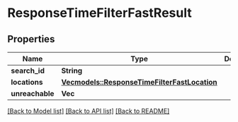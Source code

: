 # ResponseTimeFilterFastResult

## Properties
Name | Type | Description | Notes
------------ | ------------- | ------------- | -------------
**search_id** | **String** |  | 
**locations** | [**Vec<models::ResponseTimeFilterFastLocation>**](ResponseTimeFilterFastLocation.md) |  | 
**unreachable** | **Vec<String>** |  | 

[[Back to Model list]](../README.md#documentation-for-models) [[Back to API list]](../README.md#documentation-for-api-endpoints) [[Back to README]](../README.md)


